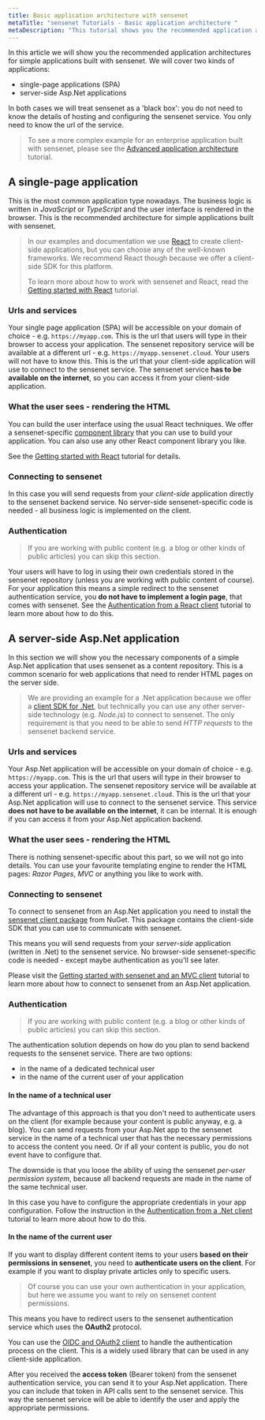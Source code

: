 ```yaml
---
title: Basic application architecture with sensenet
metaTitle: "sensenet Tutorials - Basic application architecture "
metaDescription: "This tutorial shows you the recommended application architecture for simple applications built with sensenet."
---
```


In this article we will show you the recommended application architectures for simple applications built with sensenet. We will cover two kinds of applications:

- single-page applications (SPA)
- server-side Asp.Net applications

In both cases we will treat sensenet as a 'black box': you do not need to know the details of hosting and configuring the sensenet service. You only need to know the url of the service.

> To see a more complex example for an enterprise application built with sensenet, please see the [Advanced application architecture](/tutorials/getting-started/02-advanced-application-architecture) tutorial.

## A single-page application
This is the most common application type nowadays. The business logic is written in _JavaScript_ or _TypeScript_ and the user interface is rendered in the browser. This is the recommended architecture for simple applications built with sensenet.

> In our examples and documentation we use [React](https://react.dev) to create client-side applications, but you can choose any of the well-known frameworks. We recommend React though because we offer a client-side SDK for this platform.
> 
> To learn more about how to work with sensenet and React, read the [Getting started with React](/tutorials/getting-started/getting-started-with-react) tutorial.

### Urls and services
Your single page application (SPA) will be accessible on your domain of choice - e.g. `https://myapp.com`. This is the url that users will type in their browser to access your application. The sensenet repository service will be available at a different url - e.g. `https://myapp.sensenet.cloud`. Your users will not have to know this. This is the url that your client-side application will use to connect to the sensenet service. The sensenet service **has to be available on the internet**, so you can access it from your client-side application.

### What the user sees - rendering the HTML
You can build the user interface using the usual React techniques. We offer a sensenet-specific [component library](https://github.com/SenseNet/sn-client) that you can use to build your application. You can also use any other React component library you like.

See the [Getting started with React](/tutorials/getting-started/getting-started-with-react) tutorial for details.

### Connecting to sensenet
In this case you will send requests from your _client-side_ application directly to the sensenet backend service. No server-side sensenet-specific code is needed - all business logic is implemented on the client.

### Authentication
> If you are working with public content (e.g. a blog or other kinds of public articles) you can skip this section.

Your users will have to log in using their own credentials stored in the sensenet repository (unless you are working with public content of course). For your application this means a simple redirect to the sensenet authentication service, you **do not have to implement a login page**, that comes with sensenet. See the [Authentication from a React client](/tutorials/authentication/how-to-authenticate-react) tutorial to learn more about how to do this.

## A server-side Asp.Net application
In this section we will show you the necessary components of a simple Asp.Net application that uses sensenet as a content repository. This is a common scenario for web applications that need to render HTML pages on the server side.

> We are providing an example for a .Net application because we offer a [client SDK for .Net](/tutorials/getting-started/getting-started-dotnet), but technically you can use any other server-side technology (e.g. _Node.js_) to connect to sensenet. The only requirement is that you need to be able to send _HTTP requests_ to the sensenet backend service.

### Urls and services
Your Asp.Net application will be accessible on your domain of choice - e.g. `https://myapp.com`. This is the url that users will type in their browser to access your application. The sensenet repository service will be available at a different url - e.g. `https://myapp.sensenet.cloud`. This is the url that your Asp.Net application will use to connect to the sensenet service. This service **does not have to be available on the internet**, it can be internal. It is enough if you can access it from your Asp.Net application backend.

### What the user sees - rendering the HTML
There is nothing sensenet-specific about this part, so we will not go into details. You can use your favourite templating engine to render the HTML pages: _Razor Pages_, _MVC_ or anything you like to work with.

### Connecting to sensenet
To connect to sensenet from an Asp.Net application you need to install the [sensenet client package](https://www.nuget.org/packages/SenseNet.Client/) from NuGet. This package contains the client-side SDK that you can use to communicate with sensenet.

This means you will send requests from your _server-side_ application (written in .Net) to the sensenet service. No browser-side sensenet-specific code is needed - except maybe authentication as you'll see later.

Please visit the [Getting started with sensenet and an MVC client](/tutorials/getting-started/getting-started-mvc-client) tutorial to learn more about how to connect to sensenet from an Asp.Net application.

### Authentication
> If you are working with public content (e.g. a blog or other kinds of public articles) you can skip this section.

The authentication solution depends on how do you plan to send backend requests to the sensenet service. There are two options:

- in the name of a dedicated technical user
- in the name of the current user of your application

#### In the name of a technical user
The advantage of this approach is that you don't need to authenticate users on the client (for example because your content is public anyway, e.g. a blog). You can send requests from your Asp.Net app to the sensenet service in the name of a technical user that has the necessary permissions to access the content you need. Or if all your content is public, you do not event have to configure that.

The downside is that you loose the ability of using the sensenet _per-user permission system_, because all backend requests are made in the name of the same technical user.

In this case you have to configure the appropriate credentials in your app configuration. Follow the instruction in the [Authentication from a .Net client](/tutorials/authentication/how-to-authenticate-dotnet) tutorial to learn more about how to do this.

#### In the name of the current user
If you want to display different content items to your users **based on their permissions in sensenet**, you need to **authenticate users on the client**. For example if you want to display private articles only to specific users.

> Of course you can use your own authentication in your application, but here we assume you want to rely on sensenet content permissions.

This means you have to redirect users to the sensenet authentication service which uses the **OAuth2** protocol. 

You can use the [OIDC and OAuth2 client](https://github.com/authts/oidc-client-ts) to handle the authentication process on the client. This is a widely used library that can be used in any client-side application.

After you received the **access token** (Bearer token) from the sensenet authentication service, you can send it to your Asp.Net application. There you can include that token in API calls sent to the sensenet service. This way the sensenet service will be able to identify the user and apply the appropriate permissions.